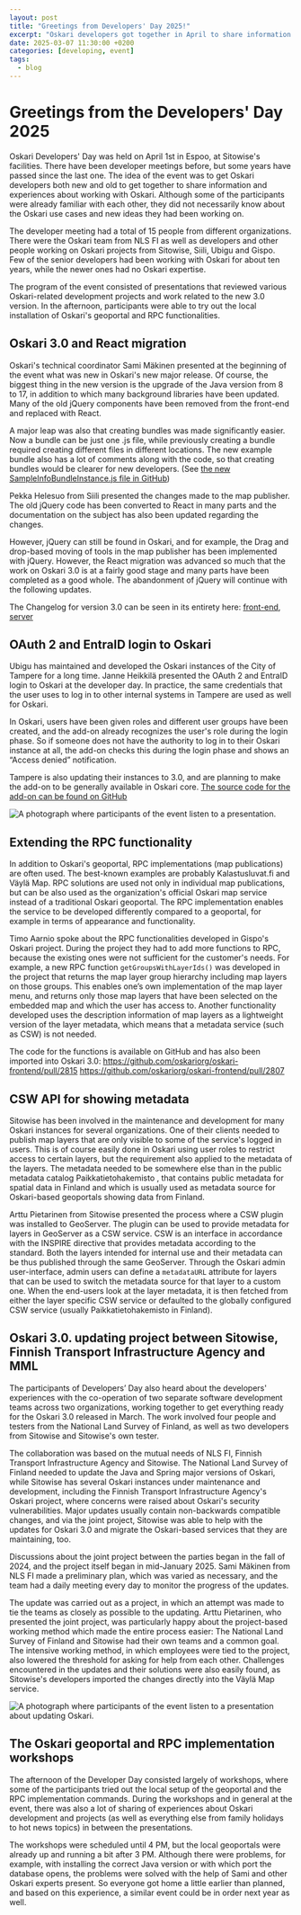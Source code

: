 ```yaml
---
layout: post
title: "Greetings from Developers' Day 2025!"
excerpt: "Oskari developers got together in April to share information and experiences about working with Oskari."
date: 2025-03-07 11:30:00 +0200
categories: [developing, event]
tags:
  - blog
---
```



# Greetings from the Developers' Day 2025

Oskari Developers' Day was held on April 1st in Espoo, at Sitowise's facilities. There have been developer meetings before, but some years have passed since the last one. The idea of ​​the event was to get Oskari developers both new and old to get together to share information and experiences about working with Oskari. Although some of the participants were already familiar with each other, they did not necessarily know about the Oskari use cases and new ideas they had been working on.

The developer meeting had a total of 15 people from different organizations. There were the Oskari team from NLS FI as well as developers and other people working on Oskari projects from Sitowise, Siili, Ubigu and Gispo. Few of the senior developers had been working with Oskari for about ten years, while the newer ones had no Oskari expertise.

The program of the event consisted of presentations that reviewed various Oskari-related development projects and work related to the new 3.0 version. In the afternoon, participants were able to try out the local installation of Oskari's geoportal and RPC functionalities.

## Oskari 3.0 and React migration

Oskari's technical coordinator Sami Mäkinen presented at the beginning of the event what was new in Oskari's new major release. Of course, the biggest thing in the new version is the upgrade of the Java version from 8 to 17, in addition to which many background libraries have been updated. Many of the old jQuery components have been removed from the front-end and replaced with React.

A major leap was also that creating bundles was made significantly easier. Now a bundle can be just one .js file, while previously creating a bundle required creating different files in different locations. The new example bundle also has a lot of comments along with the code, so that creating bundles would be clearer for new developers. (See [the new SampleInfoBundleInstance.js file in GitHub](https://github.com/oskariorg/sample-application/blob/master/bundles/sample-info/SampleInfoBundleInstance.js))

Pekka Helesuo from Siili presented the changes made to the map publisher. The old jQuery code has been converted to React in many parts and the documentation on the subject has also been updated regarding the changes.

However, jQuery can still be found in Oskari, and for example, the Drag and drop-based moving of tools in the map publisher has been implemented with jQuery. However, the React migration was advanced so much that the work on Oskari 3.0 is at a fairly good stage and many parts have been completed as a good whole. The abandonment of jQuery will continue with the following updates.

The Changelog for version 3.0 can be seen in its entirety here: [front-end](https://github.com/oskariorg/oskari-frontend/blob/master/ReleaseNotes.md), [server](https://github.com/oskariorg/oskari-server/blob/master/ReleaseNotes.md)

## OAuth 2 and EntraID login to Oskari

Ubigu has maintained and developed the Oskari instances of the City of Tampere for a long time. Janne Heikkilä presented the OAuth 2 and EntraID login to Oskari at the developer day. In practice, the same credentials that the user uses to log in to other internal systems in Tampere are used as well for Oskari.

In Oskari, users have been given roles and different user groups have been created, and the add-on already recognizes the user's role during the login phase. So if someone does not have the authority to log in to their Oskari instance at all, the add-on checks this during the login phase and shows an “Access denied” notification.

Tampere is also updating their instances to 3.0, and are planning to make the add-on to be generally available in Oskari core. [The source code for the add-on can be found on GitHub](https://github.com/Tampere/tampere-oskari-server-extension)

![A photograph where participants of the event listen to a presentation.](/resources/2025/DevDay_1.jpeg)

## Extending the RPC functionality

In addition to Oskari's geoportal, RPC implementations (map publications) are often used. The best-known examples are probably Kalastusluvat.fi and Väylä Map. RPC solutions are used not only in individual map publications, but can be also used as the organization's official Oskari map service instead of a traditional Oskari geoportal. The RPC implementation enables the service to be developed differently compared to a geoportal, for example in terms of appearance and functionality.

Timo Aarnio spoke about the RPC functionalities developed in Gispo's Oskari project. During the project they had to add more functions to RPC, because the existing ones were not sufficient for the customer's needs. For example, a new RPC function `getGroupsWithLayerIds()` was developed in the project that returns the map layer group hierarchy including map layers on those groups. This enables one’s own implementation of the map layer menu, and returns only those map layers that have been selected on the embedded map and which the user has access to. Another functionality developed uses the description information of map layers as a lightweight version of the layer metadata, which means that a metadata service (such as CSW) is not needed.

The code for the functions is available on GitHub and has also been imported into Oskari 3.0:
https://github.com/oskariorg/oskari-frontend/pull/2815
https://github.com/oskariorg/oskari-frontend/pull/2807

## CSW API for showing metadata

Sitowise has been involved in the maintenance and development for many Oskari instances for several organizations. One of their clients needed to publish map layers that are only visible to some of the service's logged in users. This is of course easily done in Oskari using user roles to restrict access to certain layers, but the requirement also applied to the metadata of the layers. The metadata needed to be somewhere else than in the public metadata catalog Paikkatietohakemisto , that contains public metadata for spatial data in Finland and which is usually used as metadata source for Oskari-based geoportals showing data from Finland. 

Arttu Pietarinen from Sitowise presented the process where a CSW plugin was installed to GeoServer. The plugin can be used to provide metadata for layers in GeoServer as a CSW service. CSW is an interface in accordance with the INSPIRE directive that provides metadata according to the standard. Both the layers intended for internal use and their metadata can be thus published through the same GeoServer. Through the Oskari admin user-interface, admin users can define a `metadataURL` attribute for layers that can be used to switch the metadata source for that layer to a custom one. When the end-users look at the layer metadata, it is then fetched from either the layer specific CSW service or defaulted to the globally configured CSW service (usually Paikkatietohakemisto in Finland).

## Oskari 3.0. updating project between Sitowise, Finnish Transport Infrastructure Agency and MML

The participants of Developers’ Day also heard about the developers' experiences with the co-operation of two separate software development teams across two organizations, working together to get everything ready for the Oskari 3.0 released in March. The work involved four people and testers from the National Land Survey of Finland, as well as two developers from Sitowise and Sitowise's own tester.

The collaboration was based on the mutual needs of NLS FI, Finnish Transport Infrastructure Agency and Sitowise. The National Land Survey of Finland needed to update the Java and Spring major versions of Oskari, while Sitowise has several Oskari instances under maintenance and development, including the Finnish Transport Infrastructure Agency's Oskari project, where concerns were raised about Oskari's security vulnerabilities. Major updates usually contain non-backwards compatible changes, and via the joint project, Sitowise was able to help with the updates for Oskari 3.0 and migrate the Oskari-based services that they are maintaining, too.

Discussions about the joint project between the parties began in the fall of 2024, and the project itself began in mid-January 2025. Sami Mäkinen from NLS FI made a preliminary plan, which was varied as necessary, and the team had a daily meeting every day to monitor the progress of the updates.

The update was carried out as a project, in which an attempt was made to tie the teams as closely as possible to the updating. Arttu Pietarinen, who presented the joint project, was particularly happy about the project-based working method which made the entire process easier: The National Land Survey of Finland and Sitowise had their own teams and a common goal. The intensive working method, in which employees were tied to the project, also lowered the threshold for asking for help from each other. Challenges encountered in the updates and their solutions were also easily found, as Sitowise's developers imported the changes directly into the Väylä Map service.

![A photograph where participants of the event listen to a presentation about updating Oskari.](/resources/2025/DevDay_2.jpeg)

## The Oskari geoportal and RPC implementation workshops

The afternoon of the Developer Day consisted largely of workshops, where some of the participants tried out the local setup of the geoportal and the RPC implementation commands. During the workshops and in general at the event, there was also a lot of sharing of experiences about Oskari development and projects (as well as everything else from family holidays to hot news topics) in between the presentations.

The workshops were scheduled until 4 PM, but the local geoportals were already up and running a bit after 3 PM. Although there were problems, for example, with installing the correct Java version or with which port the database opens, the problems were solved with the help of Sami and other Oskari experts present. So everyone got home a little earlier than planned, and based on this experience, a similar event could be in order next year as well.
